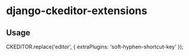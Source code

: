 # django-ckeditor-extensions

## Usage

CKEDITOR.replace('editor', {
    extraPlugins: 'soft-hyphen-shortcut-key'
});
